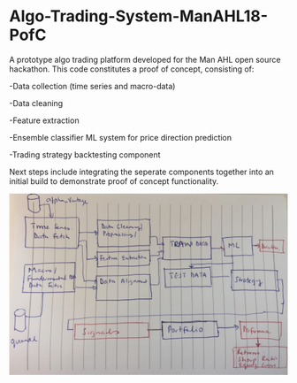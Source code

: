 # Algo-Trading-System-ManAHL18-PofC

A prototype algo trading platform developed for the Man AHL open source hackathon. This code constitutes a proof of concept, consisting of: 

-Data collection (time series and macro-data) 

-Data cleaning 

-Feature extraction 

-Ensemble classifier ML system for price direction prediction 

-Trading strategy backtesting component 


Next steps include integrating the seperate components together into an initial build to demonstrate proof of concept functionality. 

[![Algo-Trading-System-ManAHL18-PofC](Examples/Development_Path.jpg )](https://github.com/Ade-Joe-Divakar-Sachin-Ed-Eug-Fang-Liam/Algo-Trading-System-ManAHL18-PofC)
